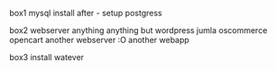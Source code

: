 box1
mysql install
after - setup postgress

box2
webserver anything
anything but wordpress
  jumla 
  oscommerce
  opencart
another webserver :O
  another webapp

box3
install watever




